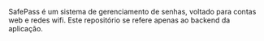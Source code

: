 SafePass é um sistema de gerenciamento de senhas, voltado para contas web e redes wifi. Este repositório se refere apenas ao backend da aplicação.